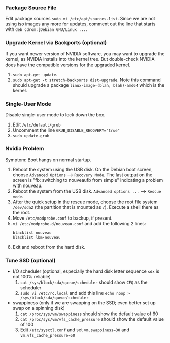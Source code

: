 ### Package Source File

Edit package sources `sudo vi /etc/apt/sources.list`. Since we are not using iso images any more for updates, comment out the line that starts with `deb cdrom:[Debian GNU/Linux ...`.

### Upgrade Kernel via Backports (optional)

If you want newer version of NVIDIA software, you may want to upgrade the kernel, as NVIDIA installs into the kernel tree. But double-check NVIDIA does have the compatible versions for the upgraded kernel.

1. `sudo apt-get update`.
2. `sudo apt-get -t stretch-backports dist-upgrade`. Note this command should upgrade a package `linux-image-(blah, blah)-amd64` which is the kernel.

### Single-User Mode

Disable single-user mode to lock down the box.

1. Edit `/etc/default/grub`
2. Uncomment the line `GRUB_DISABLE_RECOVERY="true"`
3. `sudo update-grub`

### Nvidia Problem

Symptom: Boot hangs on normal startup.

1. Reboot the system using the USB disk. On the Debian boot screen, choose `Advanced Options` --> `Recovery Mode`. The last output on the screen is "fb: switching to nouveaufb from simple" indicating a problem with nouveau.
2. Reboot the system from the USB disk. `Advanced options ...` --> `Rescue mode`.
3. After the quick setup in the rescue mode, choose the root file system `/dev/sda2` (the partition that is mounted as `/`). Execute a shell there as the root.
4. Move `/etc/modprobe.conf` to backup, if present.
5. `vi /etc/modprobe.d/nouveau.conf` and add the following 2 lines:
    ```bash
    blacklist nouveau
    blacklist lbm-nouveau
    ```
6. Exit and reboot from the hard disk.

### Tune SSD (optional)

* I/O scheduler (optional, especially the hard disk letter sequence `sdx` is not 100% reliable)
    1. `cat /sys/block/sda/queue/scheduler` should show `CFQ` as the scheduler
    2. `sudo vi /etc/rc.local` and add this line `echo noop > /sys/block/sda/queue/scheduler`
* swappiness (only if we are swapping on the SSD; even better set up swap on a spinning disk)
    1. `cat /proc/sys/vm/swappiness` should show the default value of 60
    2. `cat /proc/sys/vm/vfs_cache_pressure` should show the default value of 100
    3. Edit `/etc/sysctl.conf` and set `vm.swappiness=30` and `vm.vfs_cache_pressure=50`
